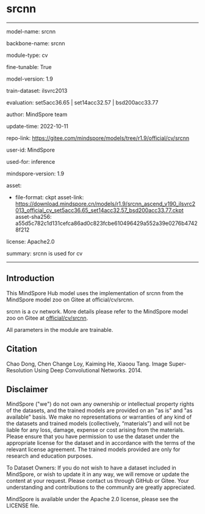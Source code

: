 # srcnn

---

model-name: srcnn

backbone-name: srcnn

module-type: cv

fine-tunable: True

model-version: 1.9

train-dataset: ilsvrc2013

evaluation: set5acc36.65 | set14acc32.57 | bsd200acc33.77

author: MindSpore team

update-time: 2022-10-11

repo-link: <https://gitee.com/mindspore/models/tree/r1.9/official/cv/srcnn>

user-id: MindSpore

used-for: inference

mindspore-version: 1.9

asset:

-
    file-format: ckpt
    asset-link: <https://download.mindspore.cn/models/r1.9/srcnn_ascend_v190_ilsvrc2013_official_cv_set5acc36.65_set14acc32.57_bsd200acc33.77.ckpt>
    asset-sha256: a55d5c782c1d131cefca86ad0c823fcbe610496429a552a39e0276b47428f212

license: Apache2.0

summary: srcnn is used for cv

---

## Introduction

This MindSpore Hub model uses the implementation of srcnn from the MindSpore model zoo on Gitee at official/cv/srcnn.

srcnn is a cv network. More details please refer to the MindSpore model zoo on Gitee at [official/cv/srcnn](https://gitee.com/mindspore/models/blob/r1.9/official/cv/srcnn/README_CN.md).

All parameters in the module are trainable.

## Citation

Chao Dong, Chen Change Loy, Kaiming He, Xiaoou Tang. Image Super-Resolution Using Deep Convolutional Networks. 2014.

## Disclaimer

MindSpore ("we") do not own any ownership or intellectual property rights of the datasets, and the trained models are provided on an "as is" and "as available" basis. We make no representations or warranties of any kind of the datasets and trained models (collectively, “materials”) and will not be liable for any loss, damage, expense or cost arising from the materials. Please ensure that you have permission to use the dataset under the appropriate license for the dataset and in accordance with the terms of the relevant license agreement. The trained models provided are only for research and education purposes.

To Dataset Owners: If you do not wish to have a dataset included in MindSpore, or wish to update it in any way, we will remove or update the content at your request. Please contact us through GitHub or Gitee. Your understanding and contributions to the community are greatly appreciated.

MindSpore is available under the Apache 2.0 license, please see the LICENSE file.
